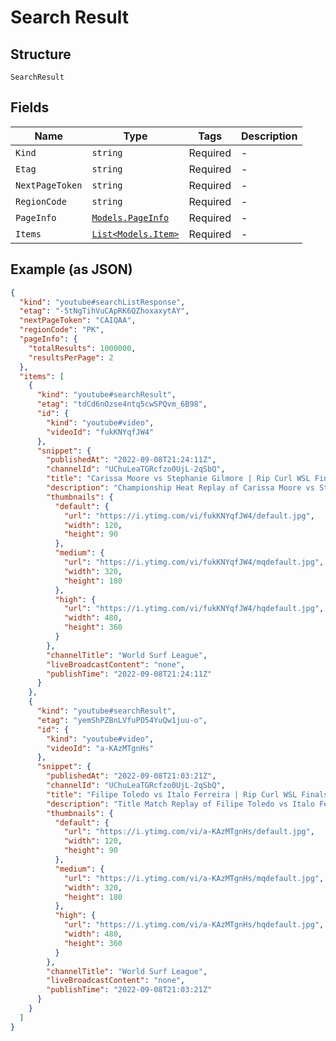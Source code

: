 
# Search Result

## Structure

`SearchResult`

## Fields

| Name | Type | Tags | Description |
|  --- | --- | --- | --- |
| `Kind` | `string` | Required | - |
| `Etag` | `string` | Required | - |
| `NextPageToken` | `string` | Required | - |
| `RegionCode` | `string` | Required | - |
| `PageInfo` | [`Models.PageInfo`](../../doc/models/page-info.md) | Required | - |
| `Items` | [`List<Models.Item>`](../../doc/models/item.md) | Required | - |

## Example (as JSON)

```json
{
  "kind": "youtube#searchListResponse",
  "etag": "-5tNgTihVuCApRK6QZhoxaxytAY",
  "nextPageToken": "CAIQAA",
  "regionCode": "PK",
  "pageInfo": {
    "totalResults": 1000000,
    "resultsPerPage": 2
  },
  "items": [
    {
      "kind": "youtube#searchResult",
      "etag": "tdCd6nOzse4ntq5cwSPQvm_6B98",
      "id": {
        "kind": "youtube#video",
        "videoId": "fukKNYqfJW4"
      },
      "snippet": {
        "publishedAt": "2022-09-08T21:24:11Z",
        "channelId": "UChuLeaTGRcfzo0UjL-2qSbQ",
        "title": "Carissa Moore vs Stephanie Gilmore | Rip Curl WSL Finals 2022 - Championship Heat",
        "description": "Championship Heat Replay of Carissa Moore vs Stephanie Gilmore at the Rip Curl WSL Finals Shop the limited edition Rip Curl ...",
        "thumbnails": {
          "default": {
            "url": "https://i.ytimg.com/vi/fukKNYqfJW4/default.jpg",
            "width": 120,
            "height": 90
          },
          "medium": {
            "url": "https://i.ytimg.com/vi/fukKNYqfJW4/mqdefault.jpg",
            "width": 320,
            "height": 180
          },
          "high": {
            "url": "https://i.ytimg.com/vi/fukKNYqfJW4/hqdefault.jpg",
            "width": 480,
            "height": 360
          }
        },
        "channelTitle": "World Surf League",
        "liveBroadcastContent": "none",
        "publishTime": "2022-09-08T21:24:11Z"
      }
    },
    {
      "kind": "youtube#searchResult",
      "etag": "yemShPZBnLVfuPO54YuQw1juu-o",
      "id": {
        "kind": "youtube#video",
        "videoId": "a-KAzMTgnHs"
      },
      "snippet": {
        "publishedAt": "2022-09-08T21:03:21Z",
        "channelId": "UChuLeaTGRcfzo0UjL-2qSbQ",
        "title": "Filipe Toledo vs Italo Ferreira | Rip Curl WSL Finals 2022 - Title Match 1",
        "description": "Title Match Replay of Filipe Toledo vs Italo Ferreira at the Rip Curl WSL Finals Shop the limited edition Rip Curl WSL Finals ...",
        "thumbnails": {
          "default": {
            "url": "https://i.ytimg.com/vi/a-KAzMTgnHs/default.jpg",
            "width": 120,
            "height": 90
          },
          "medium": {
            "url": "https://i.ytimg.com/vi/a-KAzMTgnHs/mqdefault.jpg",
            "width": 320,
            "height": 180
          },
          "high": {
            "url": "https://i.ytimg.com/vi/a-KAzMTgnHs/hqdefault.jpg",
            "width": 480,
            "height": 360
          }
        },
        "channelTitle": "World Surf League",
        "liveBroadcastContent": "none",
        "publishTime": "2022-09-08T21:03:21Z"
      }
    }
  ]
}
```

